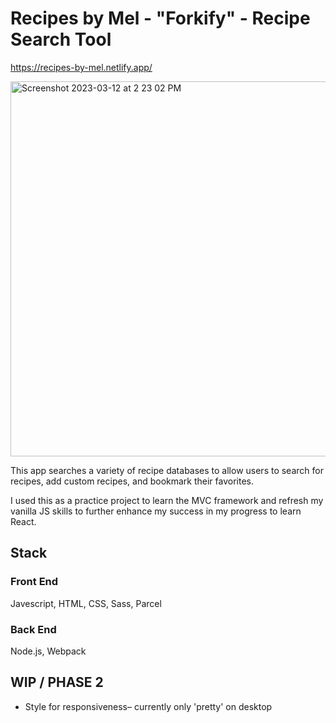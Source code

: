 # Recipes by Mel - "Forkify" - Recipe Search Tool

https://recipes-by-mel.netlify.app/

<img width="600" alt="Screenshot 2023-03-12 at 2 23 02 PM" src="https://user-images.githubusercontent.com/75503142/224564518-d111b398-e0b1-4979-832f-c0567b8dde1d.png">


This app searches a variety of recipe databases to allow users to search for recipes,
add custom recipes, and bookmark their favorites.

I used this as a practice project to learn the MVC framework and refresh
my vanilla JS skills to further enhance my success in my progress to learn React.

## Stack
### Front End
Javescript, HTML, CSS, Sass, Parcel

### Back End
Node.js, Webpack
  
## WIP / PHASE 2
  - Style for responsiveness– currently only 'pretty' on desktop
